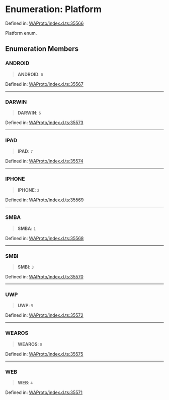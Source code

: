 # Enumeration: Platform

Defined in: [WAProto/index.d.ts:35566](https://github.com/Fokusdotid/Baileys/blob/b457796e9982984bfe7323cdd6fea8bc613c4ed0/WAProto/index.d.ts#L35566)

Platform enum.

## Enumeration Members

### ANDROID

> **ANDROID**: `0`

Defined in: [WAProto/index.d.ts:35567](https://github.com/Fokusdotid/Baileys/blob/b457796e9982984bfe7323cdd6fea8bc613c4ed0/WAProto/index.d.ts#L35567)

***

### DARWIN

> **DARWIN**: `6`

Defined in: [WAProto/index.d.ts:35573](https://github.com/Fokusdotid/Baileys/blob/b457796e9982984bfe7323cdd6fea8bc613c4ed0/WAProto/index.d.ts#L35573)

***

### IPAD

> **IPAD**: `7`

Defined in: [WAProto/index.d.ts:35574](https://github.com/Fokusdotid/Baileys/blob/b457796e9982984bfe7323cdd6fea8bc613c4ed0/WAProto/index.d.ts#L35574)

***

### IPHONE

> **IPHONE**: `2`

Defined in: [WAProto/index.d.ts:35569](https://github.com/Fokusdotid/Baileys/blob/b457796e9982984bfe7323cdd6fea8bc613c4ed0/WAProto/index.d.ts#L35569)

***

### SMBA

> **SMBA**: `1`

Defined in: [WAProto/index.d.ts:35568](https://github.com/Fokusdotid/Baileys/blob/b457796e9982984bfe7323cdd6fea8bc613c4ed0/WAProto/index.d.ts#L35568)

***

### SMBI

> **SMBI**: `3`

Defined in: [WAProto/index.d.ts:35570](https://github.com/Fokusdotid/Baileys/blob/b457796e9982984bfe7323cdd6fea8bc613c4ed0/WAProto/index.d.ts#L35570)

***

### UWP

> **UWP**: `5`

Defined in: [WAProto/index.d.ts:35572](https://github.com/Fokusdotid/Baileys/blob/b457796e9982984bfe7323cdd6fea8bc613c4ed0/WAProto/index.d.ts#L35572)

***

### WEAROS

> **WEAROS**: `8`

Defined in: [WAProto/index.d.ts:35575](https://github.com/Fokusdotid/Baileys/blob/b457796e9982984bfe7323cdd6fea8bc613c4ed0/WAProto/index.d.ts#L35575)

***

### WEB

> **WEB**: `4`

Defined in: [WAProto/index.d.ts:35571](https://github.com/Fokusdotid/Baileys/blob/b457796e9982984bfe7323cdd6fea8bc613c4ed0/WAProto/index.d.ts#L35571)
